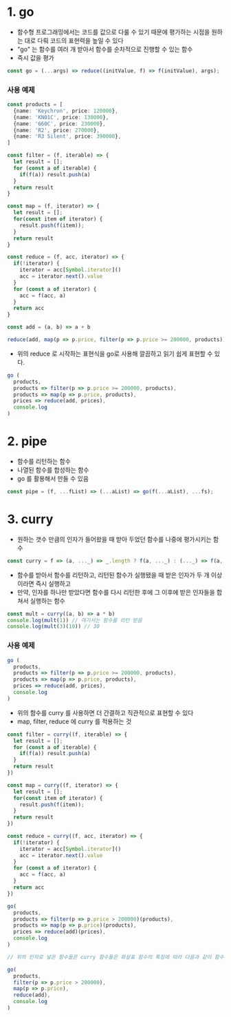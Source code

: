 # 1. go
- 함수형 프로그래밍에서는 코드를 값으로 다룰 수 있기 때문에 평가하는 시점을 원하는 대로 다뤄 코드의 표현력을 높일 수 있다
- "go" 는 함수를 여러 개 받아서 함수를 순차적으로 진행할 수 있는 함수
- 즉시 값을 평가
```typescript
const go = (...args) => reduce((initValue, f) => f(initValue), args);
```


###  사용 예제
```typescript
const products = [
  {name: 'Keychron', price: 120000},
  {name: 'KN01C', price: 130000},
  {name: '660C', price: 230000},
  {name: 'R2', price: 270000},
  {name: 'R3 Silent', price: 390000},
]

const filter = (f, iterable) => {
  let result = [];
  for (const a of iterable) {
    if(f(a)) result.push(a)
  }
  return result
}

const map = (f, iterator) => {
  let result = [];
  for(const item of iterator) {
    result.push(f(item));
  }
  return result
}

const reduce = (f, acc, iterator) => {
  if(!iterator) {
    iterator = acc[Symbol.iterator]()
    acc = iterator.next().value
  }
  for (const a of iterator) {
    acc = f(acc, a)
  }
  return acc
}

const add = (a, b) => a + b

reduce(add, map(p => p.price, filter(p => p.price >= 200000, products)))
```
- 위의 reduce 로 시작하는 표현식을 go로 사용해 깔끔하고 읽기 쉽게 표현할 수 있다.
```typescript
go (
  products,
  products => filter(p => p.price >= 200000, products),
  products => map(p => p.price, products),
  prices => reduce(add, prices),
  console.log
)
```


# 2. pipe
- 함수를 리턴하는 함수
- 나열된 함수를 합성하는 함수
- go 를 활용해서 만들 수 있음
```typescript
const pipe = (f, ...fList) => (...aList) => go(f(...aList), ...fs);
```

# 3. curry
- 원하는 갯수 만큼의 인자가 들어왔을 때 받아 두었던 함수를 나중에 평가시키는 함수
```typescript
const curry = f => (a, ..._) => _.length ? f(a, ..._) : (..._) => f(a, ..._);
```
- 함수를 받아서 함수를 리턴하고, 리턴된 함수가 실행됐을 때 받은 인자가 두 개 이상이라면 즉시 실행하고
- 만약, 인자를 하나만 받았다면 함수를 다시 리턴한 후에 그 이후에 받은 인자들을 합쳐서 실행하는 함수
```typescript
const mult = curry((a, b) => a * b)
console.log(mult(1)) // 여기서는 함수를 리턴 받음
console.log(mult(3)(10)) // 30
```

### 사용 예제
```typescript
go (
  products,
  products => filter(p => p.price >= 200000, products),
  products => map(p => p.price, products),
  prices => reduce(add, prices),
  console.log
)
```
- 위의 함수를 curry 를 사용하면 더 간결하고 직관적으로 표현할 수 있다
- map, filter, reduce 에 curry 를 적용하는 것

```typescript
const filter = curry((f, iterable) => {
  let result = [];
  for (const a of iterable) {
    if(f(a)) result.push(a)
  }
  return result
})

const map = curry((f, iterator) => {
  let result = [];
  for(const item of iterator) {
    result.push(f(item));
  }
  return result
})

const reduce = curry((f, acc, iterator) => {
  if(!iterator) {
    iterator = acc[Symbol.iterator]()
    acc = iterator.next().value
  }
  for (const a of iterator) {
    acc = f(acc, a)
  }
  return acc
})

go(
  products,
  products => filter(p => p.price > 200000)(products),
  products => map(p => p.price)(products),
  prices => reduce(add)(prices),
  console.log
)

// 위의 인자로 넣은 함수들은 curry 함수들은 화살표 함수의 특징에 따라 다음과 같이 함수만 적어도 된다

go(
  products,
  filter(p => p.price > 200000),
  map(p => p.price),
  reduce(add),
  console.log
)
```